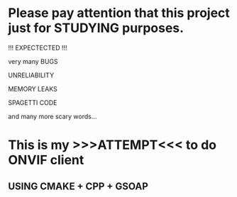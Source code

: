 # Please pay attention that this project just for STUDYING purposes.
!!! EXPECTECTED !!!

  very many BUGS
  
  UNRELIABILITY
  
  MEMORY LEAKS
  
  SPAGETTI CODE
  
  and many more scary words...

# This is my >>>ATTEMPT<<< to do ONVIF client
## USING CMAKE + CPP + GSOAP
